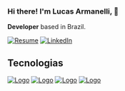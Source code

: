 
### Hi there! I'm Lucas Armanelli, 👋

**Developer** based in Brazil.

[![Resume](https://img.shields.io/website-up-down-green-red/http/monip.org.svg)](https://lucasarmanelli.com/)
[![LinkedIn](https://img.shields.io/badge/LinkedIn-0077B5?style=for-the-badge&logo=linkedin&logoColor=white)](https://www.linkedin.com/in/lucas-armanelli/)

 
## Tecnologias 
<a href="https://developer.mozilla.org/pt-BR/docs/Web/JavaScript" target="_blank">![Logo](https://img.shields.io/badge/JavaScript-F7DF1E?style=for-the-badge&logo=javascript&logoColor=black)</a>
<a href="https://pt-br.reactjs.org/" target="_blank">![Logo](https://img.shields.io/badge/React-20232A?style=for-the-badge&logo=react&logoColor=61DAFB)</a>
<a href="https://styled-components.com/" target="_blank">![Logo](https://img.shields.io/badge/styled--components-DB7093?style=for-the-badge&logo=styled-components&logoColor=white)</a>
<a href="https://redux.js.org/" target="_blank">![Logo](https://img.shields.io/badge/Redux-593D88?style=for-the-badge&logo=redux&logoColor=white)</a>
